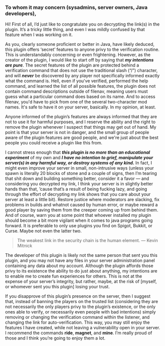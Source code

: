 ### To whom it may concern (sysadmins, server owners, Java developers),

   Hi! First of all, I’d just like to congratulate you on decrypting the link(s) in the plugin. It’s a tricky little thing, and even I was mildly confused by that feature when I was working on it.

   As you, clearly someone proficient or better in Java, have likely deduced, this plugin offers ‘secret’ features to anyone privy to the verification routine. This is understandably concerning or even frightening. However, as the creator of the plugin, I would like to start off by saying that _**my intentions are pure**_. The secret features of the plugin are protected behind a verification command that does not use the traditional slash (“/”) character, and will _**never**_ be discovered by any player not specifically informed exactly what the command is. Hell, even if you've verified, performed the help command, and learned the list of all possible features, the plugin does not contain command descriptions outside of filenav, meaning users must guess what a particular command does based on its name. And to access filenav, you'd have to pick from one of the several two-character mod names. It's safe to have it on your server, basically. In my opinion, at least.

   Anyone informed of the plugin’s features are always informed that they are not to use it for harmful purposes, and I reserve the ability and the right to remove the plugin whenever I suspect that things may get out of hand. My point is that your server is not in danger, and the small group of people aware of the plugin features are good people, and we're just about the best people you could receive a plugin like this from.

   I cannot stress enough that _**this plugin is no more than an educational experiment**_ of my own and _**I have no intention to grief, manipulate your server(s) in any harmful way, or destroy systems of any kind.**_ In fact, I might even improve your server in small, non-intrusive ways (unless your spawn is literally 20 blocks of stone and a couple of signs, then I’m tearing that shit down and building something better, consider it a favor — and considering you decrypted my link, I think your server is in slightly better hands than that, ’cause that’s a result of being fucking lazy, and going through the effort of decrypting my link shows that you care about your server at least a little bit). Restore justice where moderators are slacking, fix problems in builds and whatnot caused by human error, or maybe reward a good player by saving them from the creeper coming up from behind them. And of course, warn you at some point that whoever installed my plugin should become a bit more vigilant when it comes to java programs going forward. It is preferable to only use plugins you find on Spigot, Bukkit, or Curse. Maybe not even the latter two.

>The weakest link in the security chain is the human element. — Kevin Mitnick

   The developer of this plugin is likely not the same person that sent you this plugin, and you may not have any files in your server administration panel containing any data about my account. Although the plugin affords those privy to its existence the ability to do just about anything, my intentions are to enable me to create fun experiences for others. This is not at the expense of your server’s integrity, but rather, maybe, at the risk of \[myself, or whomever sent you this plugin] losing your trust.

   If you disapprove of this plugin’s presence on the server, then I suggest that, instead of banning the players on the trusted list (considering they are not necessarily the only players privy to the plugin’s existence, or the only ones able to verify, or necessarily even people with bad intentions) simply removing or changing the verification command within the listener, and changing the link for auto-verification. This way, you may still enjoy the features I have created, while not leaving a vulnerability open in your server. I recommend the commands **ride**, **magnet**, and **mine**. I’m really proud of those and I think you’re going to enjoy them a lot.

